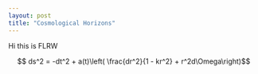 ```yaml
---
layout: post
title: "Cosmological Horizons"
---
```


Hi this is FLRW

$$ ds^2 = -dt^2 + a(t)\left( \frac{dr^2}{1 - kr^2}  + r^2d\Omega\right)$$
